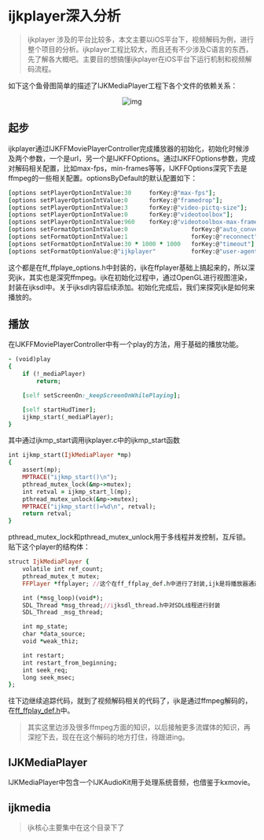 # ijkplayer深入分析
> ijkplayer 涉及的平台比较多，本文主要以iOS平台下，视频解码为例，进行整个项目的分析。ijkplayer工程比较大，而且还有不少涉及C语言的东西，先了解各大概吧。主要目的想搞懂ijkplayer在iOS平台下运行机制和视频解码流程。

如下这个鱼骨图简单的描述了IJKMediaPlayer工程下各个文件的依赖关系：
<p align="center">
  <img src="https://raw.githubusercontent.com/zhaoxiaobao/OpenSource-Review/master/Projects/Images/IJKMediaPlayer.png" alt="img"/>
</p>

## 起步
ijkplayer通过IJKFFMoviePlayerController完成播放器的初始化，初始化时候涉及两个参数，一个是url，另一个是IJKFFOptions。通过IJKFFOptions参数，完成对解码相关配置，比如max-fps，min-frames等等，IJKFFOptions深究下去是ffmpeg的一些相关配置。optionsByDefault的默认配置如下：
```ruby
[options setPlayerOptionIntValue:30     forKey:@"max-fps"];
[options setPlayerOptionIntValue:0      forKey:@"framedrop"];
[options setPlayerOptionIntValue:3      forKey:@"video-pictq-size"];
[options setPlayerOptionIntValue:0      forKey:@"videotoolbox"];
[options setPlayerOptionIntValue:960    forKey:@"videotoolbox-max-frame-width"];
[options setFormatOptionIntValue:0                  forKey:@"auto_convert"];
[options setFormatOptionIntValue:1                  forKey:@"reconnect"];
[options setFormatOptionIntValue:30 * 1000 * 1000   forKey:@"timeout"];
[options setFormatOptionValue:@"ijkplayer"          forKey:@"user-agent"];

```
这个都是在ff_ffplaye_options.h中封装的，ijk在ffplayer基础上搞起来的，所以深究ijk，其实也是深究ffmpeg。ijk在初始化过程中，通过OpenGL进行视图渲染，封装在ijksdl中。关于ijksdl内容后续添加。初始化完成后，我们来探究ijk是如何来播放的。
## 播放
在IJKFFMoviePlayerController中有一个play的方法，用于基础的播放功能。
```ruby
- (void)play
{
    if (!_mediaPlayer)
        return;

    [self setScreenOn:_keepScreenOnWhilePlaying];

    [self startHudTimer];
    ijkmp_start(_mediaPlayer);
}

```
其中通过ijkmp_start调用ijkplayer.c中的ijkmp_start函数
```ruby
int ijkmp_start(IjkMediaPlayer *mp)
{
    assert(mp);
    MPTRACE("ijkmp_start()\n");
    pthread_mutex_lock(&mp->mutex);
    int retval = ijkmp_start_l(mp);
    pthread_mutex_unlock(&mp->mutex);
    MPTRACE("ijkmp_start()=%d\n", retval);
    return retval;
}
```
pthread_mutex_lock和pthread_mutex_unlock用于多线程并发控制，互斥锁。贴下这个player的结构体：
```ruby
struct IjkMediaPlayer {
    volatile int ref_count;
    pthread_mutex_t mutex;
    FFPlayer *ffplayer; //这个在ff_ffplay_def.h中进行了封装,ijk是将播放器通过c语言封装起来FFPlayer，然后再移植到苹果和安卓的平台。

    int (*msg_loop)(void*);
    SDL_Thread *msg_thread;//ijksdl_thread.h中对SDL线程进行封装
    SDL_Thread _msg_thread;

    int mp_state;
    char *data_source;
    void *weak_thiz;

    int restart;
    int restart_from_beginning;
    int seek_req;
    long seek_msec;
};
```
往下边继续追踪代码，就到了视频解码相关的代码了，ijk是通过ffmpeg解码的，在[ff_ffplay_def.h](https://gist.github.com/zhaoxiaobao/b1143c9bdd9b3f92b2675e451dd32ae0)中。

> 其实这里边涉及很多ffmpeg方面的知识，以后接触更多流媒体的知识，再深挖下去，现在在这个解码的地方打住，待跟进ing。

## IJKMediaPlayer
   IJKMediaPlayer中包含一个IJKAudioKit用于处理系统音频，也借鉴于kxmovie。

## ijkmedia
>  ijk核心主要集中在这个目录下了

